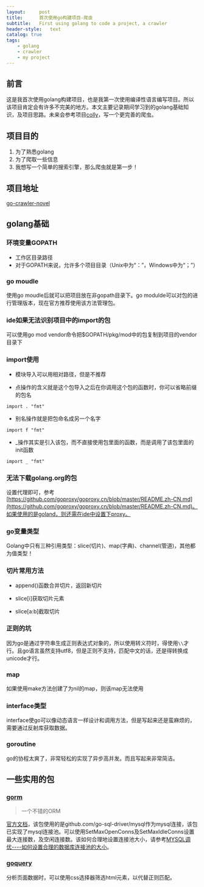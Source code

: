 ```yaml
---
layout:     post
title:      首次使用go构建项目-爬虫
subtitle:   First using golang to code a project, a crawler
header-style:   text
catalog: true
tags:
    - golang
    - crawler
    - my project
---
```


## 前言

这是我首次使用golang构建项目，也是我第一次使用编译性语言编写项目。所以该项目肯定会有许多不完美的地方。本文主要记录期间学习到的golang基础知识，及项目思路。未来会参考项目[colly](https://github.com/gocolly/colly)，写一个更完善的爬虫。

## 项目目的

1. 为了熟悉golang
2. 为了爬取一些信息
3. 我想写一个简单的搜索引擎，那么爬虫就是第一步！

## 项目地址

[go-crawler-novel](https://github.com/AnthonySAD/go-crawler-novel)

## golang基础

### 环境变量GOPATH

- 工作区目录路径
- 对于GOPATH来说，允许多个项目目录（Unix中为“：”，Windows中为“；”）

### go moudle

使用go moudle后就可以把项目放在非gopath目录下。go modulde可以对包的进行管理版本，现在官方推荐使用该方法管理包。

### ide如果无法识别项目中的import的包

可以使用go mod vendor命令把$GOPATH/pkg/mod中的包复制到项目的vendor目录下

### import使用

- 模块导入可以用相对路径，但是不推荐

- 点操作的含义就是这个包导入之后在你调用这个包的函数时，你可以省略前缀的包名

```
import . "fmt"
```

- 别名操作就是把包命名成另一个名字

```
import f "fmt"
```

- _操作其实是引入该包，而不直接使用包里面的函数，而是调用了该包里面的init函数

```
import _ "fmt"
```

### 无法下载golang.org的包

设置代理即可，参考[https://github.com/goproxy/goproxy.cn/blob/master/README.zh-CN.md](https://github.com/goproxy/goproxy.cn/blob/master/README.zh-CN.md)。如果使用的是goland，则还需在ide中设置下proxy。

### go变量类型

Golang中只有三种引用类型：slice(切片)、map(字典)、channel(管道)，其他都为值类型！

### 切片常用方法

- append()函数合并切片，返回新切片

- slice[i]获取切片元素

- slice[a:b]截取切片

### 正则的坑

因为go是通过字符串生成正则表达式对象的，所以使用转义符时，得使用```\\```才行。且go语言虽然支持utf8，但是正则不支持，匹配中文的话，还是得转换成unicode才行。

### map

如果使用make方法创建了为nil的map，则该map无法使用

### interface类型

interface使go可以像动态语言一样设计和调用方法，但是写起来还是蛮麻烦的，需要通过反射库获取数据。

### goroutine

go的协程太爽了，非常轻松的实现了异步高并发。而且写起来非常简洁。

## 一些实用的包

### [gorm](https://github.com/jinzhu/gorm)

> 一个不错的ORM

[官方文档](https://gorm.io/docs/index.html)，该包使用的是github.com/go-sql-driver/mysql作为mysql连接，该包已实现了mysql连接池。可以使用SetMaxOpenConns及SetMaxIdleConns设置最大连接数，及空闲连接数。该如何合理地设置连接池大小，请参考[MYSQL调优----如何设置合理的数据库连接池的大小](https://blog.csdn.net/weixin_35794878/article/details/90342263)。

### [goquery](https://github.com/PuerkitoBio/goquery)

分析页面数据时，可以使用css选择器筛选html元素，以代替正则匹配。